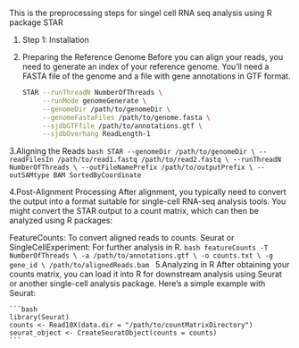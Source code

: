 This is the preprocessing steps for singel cell RNA seq analysis using R package STAR

1. Step 1: Installation

2. Preparing the Reference Genome
Before you can align your reads, you need to generate an index of your reference genome. You’ll need a FASTA file of the genome and a file with gene annotations in GTF format.
    ```bash
    STAR --runThreadN NumberOfThreads \
         --runMode genomeGenerate \
         --genomeDir /path/to/genomeDir \
         --genomeFastaFiles /path/to/genome.fasta \
         --sjdbGTFfile /path/to/annotations.gtf \
         --sjdbOverhang ReadLength-1
    ```
3.Aligning the Reads
    ```bash
    STAR --genomeDir /path/to/genomeDir \
         --readFilesIn /path/to/read1.fastq /path/to/read2.fastq \
         --runThreadN NumberOfThreads \
         --outFileNamePrefix /path/to/outputPrefix \
         --outSAMtype BAM SortedByCoordinate
    ```
    
4.Post-Alignment Processing
After alignment, you typically need to convert the output into a format suitable for single-cell RNA-seq analysis tools. You might convert the STAR output to a count matrix, which can then be analyzed using R packages:

FeatureCounts: To convert aligned reads to counts.
Seurat or SingleCellExperiment: For further analysis in R.
    ```bash
    featureCounts -T NumberOfThreads \
                  -a /path/to/annotations.gtf \
                  -o counts.txt \
                  -g gene_id \
                  /path/to/alignedReads.bam
    ```
5.Analyzing in R
After obtaining your counts matrix, you can load it into R for downstream analysis using Seurat or another single-cell analysis package. Here’s a simple example with Seurat:

    ```bash
    library(Seurat)
    counts <- Read10X(data.dir = "/path/to/countMatrixDirectory")
    seurat_object <- CreateSeuratObject(counts = counts)
    ```    
